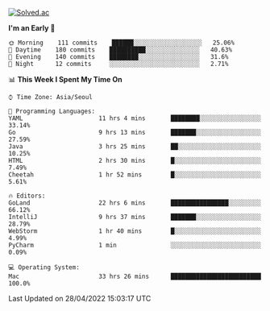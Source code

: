 [![Solved.ac](http://mazassumnida.wtf/api/v2/generate_badge?boj=kuckjwi)](https://solved.ac/kuckjwi)
<!--START_SECTION:waka-->
**I'm an Early 🐤** 

```text
🌞 Morning    111 commits    ██████░░░░░░░░░░░░░░░░░░░   25.06% 
🌆 Daytime    180 commits    ██████████░░░░░░░░░░░░░░░   40.63% 
🌃 Evening    140 commits    ████████░░░░░░░░░░░░░░░░░   31.6% 
🌙 Night      12 commits     ░░░░░░░░░░░░░░░░░░░░░░░░░   2.71%

```


📊 **This Week I Spent My Time On** 

```text
⌚︎ Time Zone: Asia/Seoul

💬 Programming Languages: 
YAML                     11 hrs 4 mins       ████████░░░░░░░░░░░░░░░░░   33.14% 
Go                       9 hrs 13 mins       ███████░░░░░░░░░░░░░░░░░░   27.59% 
Java                     3 hrs 25 mins       ██░░░░░░░░░░░░░░░░░░░░░░░   10.25% 
HTML                     2 hrs 30 mins       █░░░░░░░░░░░░░░░░░░░░░░░░   7.49% 
Cheetah                  1 hr 52 mins        █░░░░░░░░░░░░░░░░░░░░░░░░   5.61%

🔥 Editors: 
GoLand                   22 hrs 6 mins       ████████████████░░░░░░░░░   66.12% 
IntelliJ                 9 hrs 37 mins       ███████░░░░░░░░░░░░░░░░░░   28.79% 
WebStorm                 1 hr 40 mins        █░░░░░░░░░░░░░░░░░░░░░░░░   4.99% 
PyCharm                  1 min               ░░░░░░░░░░░░░░░░░░░░░░░░░   0.09%

💻 Operating System: 
Mac                      33 hrs 26 mins      █████████████████████████   100.0%

```


 Last Updated on 28/04/2022 15:03:17 UTC
<!--END_SECTION:waka-->
